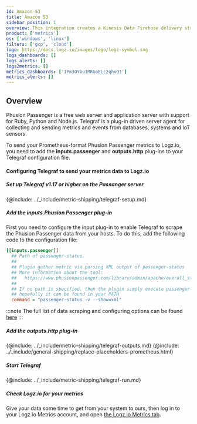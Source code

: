```yaml
---
id: Amazon-S3
title: Amazon S3
sidebar_position: 1
overview: This integration creates a Kinesis Data Firehose delivery stream that links to your Amazon S3 metrics stream and then sends the metrics to your Logz.io account. It also creates a Lambda function that adds AWS namespaces to the metric stream, and a Lambda function that collects and ships the resources' tags.
product: ['metrics']
os: ['windows', 'linux']
filters: ['gcp', 'cloud']
logo: https://docs.logz.io/images/logo/logz-symbol.svg
logs_dashboards: []
logs_alerts: []
logs2metrics: []
metrics_dashboards: ['1Pm3OYbu1MRGoELc2qhxQ1']
metrics_alerts: []
---
```




## Overview

Phusion Passenger is a free web server and application server with support for Ruby, Python and Node.js. Telegraf is a plug-in driven server agent for collecting and sending metrics and events from databases, systems and IoT sensors.

To send your Prometheus-format Phusion Passenger metrics to Logz.io, you need to add the **inputs.passenger** and **outputs.http** plug-ins to your Telegraf configuration file.

#### Configuring Telegraf to send your metrics data to Logz.io

 

##### Set up Telegraf v1.17 or higher on the Passanger server

{@include: ../_include/metric-shipping/telegraf-setup.md}

##### Add the inputs.Phusion Passenger plug-in

First you need to configure the input plug-in to enable Telegraf to scrape the Phusion Passenger data from your hosts. To do this, add the following code to the configuration file:

``` ini
[[inputs.passenger]]
  ## Path of passenger-status.
  ##
  ## Plugin gather metric via parsing XML output of passenger-status
  ## More information about the tool:
  ##   https://www.phusionpassenger.com/library/admin/apache/overall_status_report.html
  ##
  ## If no path is specified, then the plugin simply execute passenger-status
  ## hopefully it can be found in your PATH
  command = "passenger-status -v --show=xml"
```

:::note
The full list of data scraping and configuring options can be found [here](https://github.com/influxdata/telegraf/blob/release-1.18/plugins/inputs/passenger/README.md)
:::
 

##### Add the outputs.http plug-in
  
{@include: ../_include/metric-shipping/telegraf-outputs.md}
{@include: ../_include/general-shipping/replace-placeholders-prometheus.html}
  
##### Start Telegraf

{@include: ../_include/metric-shipping/telegraf-run.md}

##### Check Logz.io for your metrics

Give your data some time to get from your system to ours, then log in to your Logz.io Metrics account, and open [the Logz.io Metrics tab](https://app.logz.io/#/dashboard/metrics/).


 
